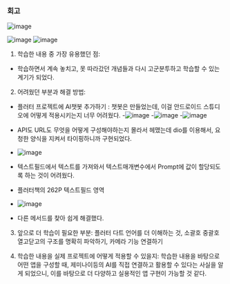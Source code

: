 ### 회고

![image](https://github.com/user-attachments/assets/01527a9c-6d4f-4e9a-93eb-8fb49efd88e0)

![image](https://github.com/user-attachments/assets/60e7ff36-859a-47e5-9069-c8f1a11ca007)
![image](https://github.com/user-attachments/assets/28106721-4c9c-40e9-ba4d-9216340ee295)


1. 학습한 내용 중 가장 유용했던 점:
 - 학습하면서 계속 놓치고, 못 따라갔던 개념들과 다시 고군분투하고 학습할 수 있는 계기가 되었다.

2. 어려웠던 부분과 해결 방법:
 - 플러터 프로젝트에 AI챗봇 추가하기 : 챗봇은 만들었는데, 이걸 안드로이드 스튜디오에 어떻게 적용시키는지 너무 어려웠다.
 -![image](https://github.com/user-attachments/assets/6d68381a-b036-489e-b1b1-c8d92bcd32be)
 -![image](https://github.com/user-attachments/assets/4c214ec1-6be9-4cb7-9a1c-c37d94ca69a1)
 -![image](https://github.com/user-attachments/assets/e4d788e5-d5b7-494c-866a-aaf7e2faa9bb)
 - API도 URL도 무엇을 어떻게 구성해야하는지 몰라서 헤맸는데 dio를 이용해서, 요청한 양식을 지켜서 타이핑하니까 구현되었다.
 - ![image](https://github.com/user-attachments/assets/07083e4c-fa42-4494-9734-1846653d9d43)


 - 텍스트필드에서 텍스트를 가져와서 텍스트매개변수에서 Prompt에 값이 할당되도록 하는 것이 어려웠다.
 - 플러터책의 262P 텍스트필드 영역
 - ![image](https://github.com/user-attachments/assets/ba9574b0-1eb3-49d8-be65-d3750d0e992b)
 - 다른 메서드를 찾아 쉽게 해결했다.


3. 앞으로 더 학습이 필요한 부분: 플러터 다트 언어를 더 이해하는 것, 소괄호 중괄호 열고닫고의 구조를 명확히 파악하기, 카메라 기능 연결하기
   

4. 학습한 내용을 실제 프로젝트에 어떻게 적용할 수 있을지: 학습한 내용을 바탕으로 어떤 앱을 구성할 때, 제미나이등의
 AI를 직접 연결하고 활용할 수 있다는 사실을 알게 되었으니, 이를 바탕으로 더 다양하고 실용적인 앱 구현이 가능할 것 같다.
